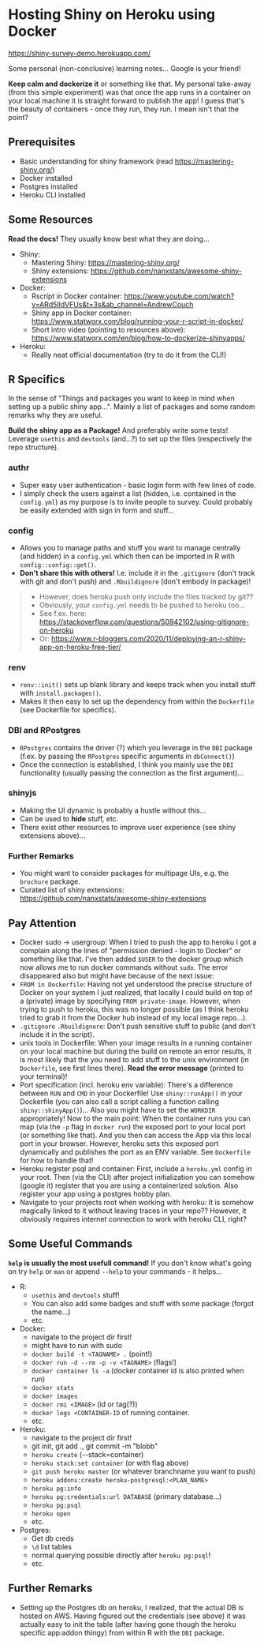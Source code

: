 # Hosting Shiny on Heroku using Docker

https://shiny-survey-demo.herokuapp.com/

Some personal (non-conclusive) learning notes... Google is your friend!

**Keep calm and dockerize it** or something like that. My personal take-away (from this simple experiment) was that once the app runs in a container on your local machine it is straight forward to publish the app! I guess that's the beauty of containers - once they run, they run. I mean isn't that the point?


## Prerequisites

- Basic understanding for shiny framework (read https://mastering-shiny.org/)
- Docker installed
- Postgres installed
- Heroku CLI installed


## Some Resources

**Read the docs!** They usually know best what they are doing...

- Shiny:
  - Mastering Shiny: https://mastering-shiny.org/
  - Shiny extensions: https://github.com/nanxstats/awesome-shiny-extensions
- Docker:
  - Rscript in Docker container: https://www.youtube.com/watch?v=ARd5IldVFUs&t=3s&ab_channel=AndrewCouch
  - Shiny app in Docker container: https://www.statworx.com/blog/running-your-r-script-in-docker/
  - Short intro video (pointing to resources above): https://www.statworx.com/en/blog/how-to-dockerize-shinyapps/
- Heroku:
  - Really neat official documentation (try to do it from the CLI!)


## R Specifics

In the sense of "Things and packages you want to keep in mind when setting up a public shiny app...". Mainly a list of packages and some random remarks why they are useful.

**Build the shiny app as a Package!** And preferably write some tests! Leverage `usethis` and `devtools` (and...?) to set up the files (respectively the repo structure).


### authr

- Super easy user authentication - basic login form with few lines of code.
- I simply check the users against a list (hidden, i.e. contained in the `config.yml`) as my purpose is to invite people to survey. Could probably be easily extended with sign in form and stuff...


### config

- Allows you to manage paths and stuff you want to manage centrally (and hidden) in a `config.yml` which then can be imported in R with `config::config::get()`.
- **Don't share this with others!** I.e. include it in the `.gitignore` (don't track with git and don't push) and `.Rbuildignore` (don't embody in package)!

> * However, does heroku push only include the files tracked by git??
> * Obviously, your `config.yml` needs to be pushed to heroku too...
> * See f.ex. here: https://stackoverflow.com/questions/50942102/using-gitignore-on-heroku
> * Or: https://www.r-bloggers.com/2020/11/deploying-an-r-shiny-app-on-heroku-free-tier/


### renv

- `renv::init()` sets up blank library and keeps track when you install stuff with `install.packages()`.
- Makes it then easy to set up the dependency from within the `Dockerfile` (see Dockerfile for specifics).


### DBI and RPostgres

- `RPostgres` contains the driver (?) which you leverage in the `DBI` package (f.ex. by passing the `RPostgres` specific arguments in `dbConnect()`)
- Once the connection is established, I think you mainly use the `DBI` functionality (usually passing the connection as the first argument)...


### shinyjs

- Making the UI dynamic is probably a hustle without this...
- Can be used to **hide** stuff, etc.
- There exist other resources to improve user experience (see shiny extensions above)...


### Further Remarks

- You might want to consider packages for multipage UIs, e.g. the `brochure` package.
- Curated list of shiny extensions: https://github.com/nanxstats/awesome-shiny-extensions


## Pay Attention

- Docker sudo -> usergroup: When I tried to push the app to heroku I got a complain along the lines of "permission denied - login to Docker" or something like that. I've then added `$USER` to the docker group which now allows me to run docker commands without `sudo`. The error disappeared also but might have because of the next issue:
- `FROM in Dockerfile`: Having not yet understood the precise structure of Docker on your system I just realized, that locally I could build on top of a (private) image by specifying `FROM private-image`. However, when trying to push to heroku, this was no longer possible (as I think heroku tried to grab it from the Docker hub instead of my local image repo...).
- `.gitignore` `.Rbuildignore`: Don't push sensitive stuff to public (and don't include it in the script).
- unix tools in Dockerfile: When your image results in a running container on your local machine but during the build on remote an error results, it is most likely that the you need to add stuff to the unix environment (in `Dockerfile`, see first lines there). **Read the error message** (printed to your terminal)!
- Port specification (incl. heroku env variable): There's a difference between `RUN` and `CMD` in your Dockerfile! Use `shiny::runApp()` in your Dockerfile (you can also call a script calling a function calling `shiny::shinyApp()`)... Also you might have to set the `WORKDIR` appropriately! Now to the main point: When the container runs you can map (via the `-p` flag in `docker run`) the exposed port to your local port (or something like that). And you then can access the App via this local port in your browser. However, heroku sets this exposed port dynamically and publishes the port as an ENV variable. See `Dockerfile` for how to handle that!
- Heroku register psql and container: First, include a `heroku.yml` config in your root. Then (via the CLI) after project initialization you can somehow (google it) register that you are using a containerized solution. Also register your app using a postgres hobby plan.
- Navigate to your projects root when working with heroku: It is somehow magically linked to it without leaving traces in your repo?? However, it obviously requires internet connection to work with heroku CLI, right?


## Some Useful Commands

**`help` is usually the most usefull command!** If you don't know what's going on try `help` or `man` or append `--help` to your commands - it helps...

- R:
  - `usethis` and `devtools` stuff!
  - You can also add some badges and stuff with some package (forgot the name...)
  - etc.
- Docker:
  - navigate to the project dir first!
  - might have to run with sudo
  - `docker build -t <TAGNAME> .` (point!)
  - `docker run -d --rm -p -v <TAGNAME>` (flags!)
  - `docker container ls -a` (docker container id is also printed when run)
  - `docker stats`
  - `docker images`
  - `docker rmi <IMAGE>` (id or tag(?))
  - `docker logs <CONTAINER-ID` of running container.
  - etc.
- Heroku:
  - navigate to the project dir first!
  - git init, git add ., git commit -m "blobb"
  - `heroku create` (--stack=container)
  - `heroku stack:set container` (or with flag above)
  - `git push heroku master` (or whatever branchname you want to push)
  - `heroku addons:create heroku-postgresql:<PLAN_NAME>`
  - `heroku pg:info`
  - `heroku pg:credentials:url DATABASE` (primary database...)
  - `heroku pg:psql`
  - `heroku open`
  - etc.
- Postgres:
  - Get db creds
  - `\d` list tables
  - normal querying possible directly after `heroku pg:psql`!
  - etc.
  

## Further Remarks

- Setting up the Postgres db on heroku, I realized, that the actual DB is hosted on AWS. Having figured out the credentials (see above) it was actually easy to init the table (after having gone though the heroku specific app:addon thingy) from within R with the `DBI` package.
